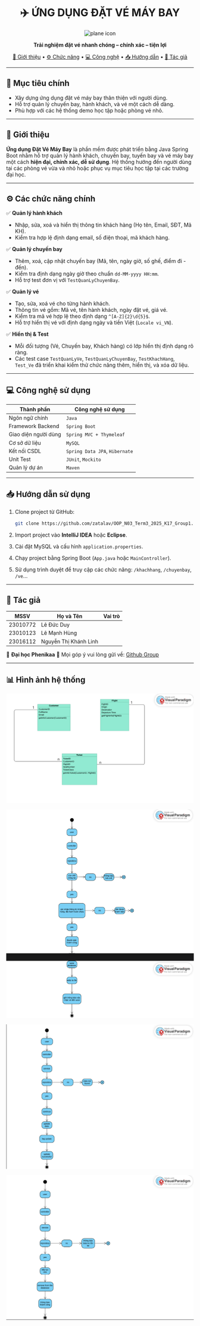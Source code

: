 <h1 align="center">✈️ ỨNG DỤNG ĐẶT VÉ MÁY BAY</h1>

<p align="center">
  <img src="https://cdn-icons-png.flaticon.com/512/34/34627.png" width="100" alt="plane icon" />
</p>

<p align="center"><strong>Trải nghiệm đặt vé nhanh chóng – chính xác – tiện lợi</strong></p>

<p align="center">
  <a href="#giới-thiệu">📘 Giới thiệu</a> • 
  <a href="#chức-năng">⚙️ Chức năng</a> • 
  <a href="#công-nghệ">💻 Công nghệ</a> • 
  <a href="#hướng-dẫn">📥 Hướng dẫn</a> • 
  <a href="#tác-giả">👤 Tác giả</a>
</p>

---

## 🎯 Mục tiêu chính

* Xây dựng ứng dụng đặt vé máy bay thân thiện với người dùng.
* Hỗ trợ quản lý chuyến bay, hành khách, và vé một cách dễ dàng.
* Phù hợp với các hệ thống demo học tập hoặc phòng vé nhỏ.

---

## 📘 Giới thiệu

**Ứng dụng Đặt Vé Máy Bay** là phần mềm được phát triển bằng Java Spring Boot nhằm hỗ trợ quản lý hành khách, chuyến bay, tuyến bay và vé máy bay một cách **hiện đại, chính xác, dễ sử dụng**.
Hệ thống hướng đến người dùng tại các phòng vé vừa và nhỏ hoặc phục vụ mục tiêu học tập tại các trường đại học.

---

## ⚙️ Các chức năng chính <a name="chức-năng"></a>

✅ **Quản lý hành khách**

* Nhập, sửa, xoá và hiển thị thông tin khách hàng (Họ tên, Email, SĐT, Mã KH).
* Kiểm tra hợp lệ định dạng email, số điện thoại, mã khách hàng.

✅ **Quản lý chuyến bay**

* Thêm, xoá, cập nhật chuyến bay (Mã, tên, ngày giờ, số ghế, điểm đi - đến).
* Kiểm tra định dạng ngày giờ theo chuẩn `dd-MM-yyyy HH:mm`.
* Hỗ trợ test đơn vị với `TestQuanLyChuyenBay`.

✅ **Quản lý vé**

* Tạo, sửa, xoá vé cho từng hành khách.
* Thông tin vé gồm: Mã vé, tên hành khách, ngày đặt vé, giá vé.
* Kiểm tra mã vé hợp lệ theo định dạng `^[A-Z]{2}\d{5}$`.
* Hỗ trợ hiển thị vé với định dạng ngày và tiền Việt (`Locale vi_VN`).

✅ **Hiển thị & Test**

* Mỗi đối tượng (Vé, Chuyến bay, Khách hàng) có lớp hiển thị định dạng rõ ràng.
* Các test case `TestQuanLyVe`, `TestQuanLyChuyenBay`, `TestKhachHang`, `Test_Ve` đã triển khai kiểm thử chức năng thêm, hiển thị, và xóa dữ liệu.

---

## 💻 Công nghệ sử dụng <a name="công-nghệ"></a>

| Thành phần           | Công nghệ sử dụng              |
| -------------------- | ------------------------------ |
| Ngôn ngữ chính       | `Java`                         |
| Framework Backend    | `Spring Boot`                  |
| Giao diện người dùng | `Spring MVC + Thymeleaf`       |
| Cơ sở dữ liệu        | `MySQL`                        |
| Kết nối CSDL         | `Spring Data JPA`, `Hibernate` |
| Unit Test            | `JUnit`, `Mockito`             |
| Quản lý dự án        | `Maven`                        |

---

## 📥 Hướng dẫn sử dụng <a name="hướng-dẫn"></a>

1. Clone project từ GitHub:

   ```bash
   git clone https://github.com/zatalav/OOP_N03_Term3_2025_K17_Group1.git
   ```

2. Import project vào **IntelliJ IDEA** hoặc **Eclipse**.

3. Cài đặt MySQL và cấu hình `application.properties`.

4. Chạy project bằng Spring Boot (`App.java` hoặc `MainController`).

5. Sử dụng trình duyệt để truy cập các chức năng: `/khachhang`, `/chuyenbay`, `/ve`...

---

## 👤 Tác giả <a name="tác-giả"></a>

| MSSV     | Họ và Tên             | Vai trò           |
| -------- | --------------------- | ----------------- |
| 23010772 | Lê Đức Duy            |  |
| 23010123 | Lê Mạnh Hùng          |     |
| 23016112 | Nguyễn Thị Khánh Linh |     |

📍 **Đại học Phenikaa**
📧 Mọi góp ý vui lòng gửi về: [Github Group](https://github.com/zatalav/OOP_N03_Term3_2025_K17_Group1.git)

---

## 📊 Hình ảnh hệ thống

![UML Class Diagram](<Ảnh chụp màn hình 2025-05-23 080633.png>)

![Activity Diagram - Thêm](<Ảnh chụp màn hình 2025-05-23 080430.png>)

![Activity Diagram - Sửa](<Ảnh chụp màn hình 2025-05-23 080347-1.png>)

![Activity Diagram - Xóa](<Ảnh chụp màn hình 2025-05-23 080600.png>)

